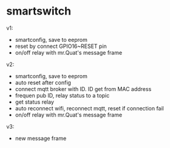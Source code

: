 # smartswitch
v1:
- smartconfig, save to eeprom
- reset by connect GPIO16~RESET pin
- on/off relay with mr.Quat's message frame

v2:
- smartconfig, save to eeprom
- auto reset after config
- connect mqtt broker with ID. ID get from MAC address
- frequen pub ID, relay status to a topic
- get status relay
- auto reconnect wifi, reconnect mqtt, reset if connection fail
- on/off relay with mr.Quat's message frame

v3:
- new message frame
